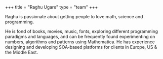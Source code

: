 +++
title = "Raghu Ugare"
type = "team"
+++

Raghu is passionate about getting people to love math, science and programming.

He is fond of books, movies, music, fonts, exploring different programming paradigms and languages, and can be frequently found experimenting on numbers, algorithms and patterns using Mathematica. He has experience designing and developing SOA-based platforms for clients in Europe, US & the Middle East. 
